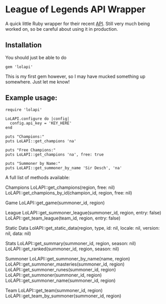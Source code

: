 # League of Legends API Wrapper

A quick little Ruby wrapper for their recent [API](https://developer.riotgames.com). Still very much being worked on, so be careful about using it in production.

## Installation

You should just be able to do

  	gem 'lolapi'

This is my first gem however, so I may have mucked something up somewhere. Just let me know!

## Example usage:

	require 'lolapi'

	LoLAPI.configure do |config|
	  config.api_key = 'KEY_HERE'
	end

	puts "Champions:"
	puts LoLAPI::get_champions 'na'

	puts "Free Champions:"
	puts LoLAPI::get_champions 'na', free: true

	puts "Summoner by Name:"
	puts LoLAPI::get_summoner_by_name 'Sir Desch', 'na'

A full list of methods available:

  Champions
	LoLAPI::get_champions(region, free: nil)
   LoLAPI::get_champions_by_id(champion_id, region, free: nil)

  Game
	LoLAPI::get_game(summoner_id, region)

  League
   LoLAPI::get_summoner_league(summoner_id, region, entry: false)
   LoLAPI::get_team_league(team_id, region, entry: false)

  Static Data
   LolAPI::get_static_data(region, type, id: nil, locale: nil, version: nil, data: nil)

  Stats
	LoLAPI::get_summary(summoner_id, region, season: nil)
	LoLAPI::get_ranked(summoner_id, region, season: nil)

  Summoner
	LoLAPI::get_summoner_by_name(name, region)
	LoLAPI::get_summoner_masteries(summoner_id, region)
	LoLAPI::get_summoner_runes(summoner_id, region)
	LoLAPI::get_summoner(summoner_id, region)
	LoLAPI::get_summoner_name(summoner_id, region)

  Team
	LoLAPI::get_team(summoner_id, region)
	LoLAPI::get_team_by_summoner(summoner_id, region)
